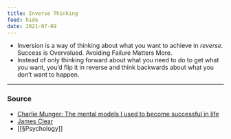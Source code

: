 ```yaml
---
title: Inverse Thinking
feed: hide
date: 2021-07-09
---
```


- Inversion is a way of thinking about what you want to achieve in _reverse._ Success is Overvalued. Avoiding Failure Matters More.
- Instead of only thinking forward about what you need to do to get what you want, you’d flip it in reverse and think backwards about what you don’t want to happen. 

--- 
### Source
- [Charlie Munger: The mental models I used to become successful in life](https://www.youtube.com/watch?v=ZuHHmVX8a00)
- [James Clear](https://jamesclear.com/inversion)
- [[§Psychology]]